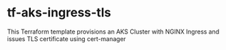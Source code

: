 # tf-aks-ingress-tls
This Terraform template provisions an AKS Cluster with NGINX Ingress and issues TLS certificate using cert-manager
